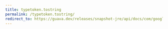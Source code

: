 ```yaml
---
title: typetoken.tostring
permalink: /typetoken.tostring/
redirect_to: https://guava.dev/releases/snapshot-jre/api/docs/com/google/common/reflect/TypeToken.html#toString--
---
```

